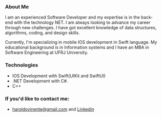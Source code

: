 ### About Me

<p>I am an experienced Software Developer and my expertise is in the back-end with the technology NET.
I am always looking to advance my career through new challenges. I have got excellent knowledge of data structures, 
algorithms, coding, and design skills.</p>
<p>Currently, I'm specializing in mobile IOS development in Swift language. My educational background is
in Information systems and I have an MBA in Software Engineering at UFRJ University. </p>


### Technologies
- IOS Development with Swift(UIKit and SwiftUI)
- .NET Development with C#.
- C++

### If you'd like to contact me:
-  haroldovinente@gmail.com and  <a href="https://www.linkedin.com/in/haroldo-vinente-b959a687" target="_blank">Linkedin</a>
